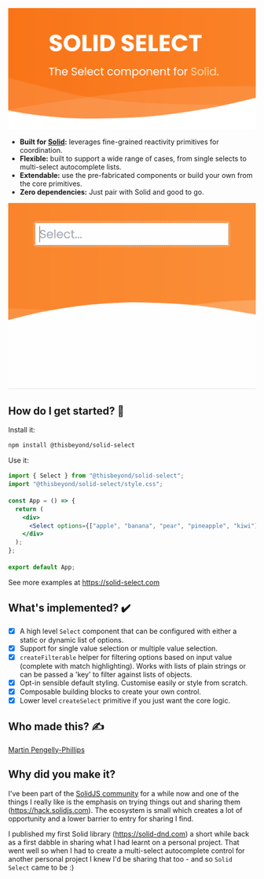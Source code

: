 <a href="https://solid-select.com">
    <img
      alt="Solid Select- The Select component for Solid."
      src="./resources/solid-select-1.png">
  </a>

- **Built for [Solid](https://solidjs.com/):** leverages fine-grained reactivity
  primitives for coordination.
- **Flexible:** built to support a wide range of cases, from single selects to
  multi-select autocomplete lists.
- **Extendable:** use the pre-fabricated components or build your own from the
  core primitives.
- **Zero dependencies:** Just pair with Solid and good to go.

![solid select preview](./resources/solid-select-preview.gif?raw=true)

## How do I get started? 🧭

Install it:

```bash
npm install @thisbeyond/solid-select
```

Use it:

```jsx
import { Select } from "@thisbeyond/solid-select";
import "@thisbeyond/solid-select/style.css";

const App = () => {
  return (
    <div>
      <Select options={["apple", "banana", "pear", "pineapple", "kiwi"]} />
    </div>
  );
};

export default App;
```

See more examples at https://solid-select.com

## What's implemented? ✔️

- [x] A high level `Select` component that can be configured with either a
  static or dynamic list of options.
- [x] Support for single value selection or multiple value selection.
- [x] `createFilterable` helper for filtering options based on input value
  (complete with match highlighting). Works with lists of plain strings or can
  be passed a 'key' to filter against lists of objects.
- [x] Opt-in sensible default styling. Customise easily or style from scratch.
- [x] Composable building blocks to create your own control.
- [x] Lower level `createSelect` primitive if you just want the core logic.

## Who made this? ✍

[Martin Pengelly-Phillips](https://twitter.com/thesociablenet)

## Why did you make it?

I've been part of the [SolidJS community](https://discord.com/invite/solidjs)
for a while now and one of the things I really like is the emphasis on trying
things out and sharing them (https://hack.solidjs.com). The ecosystem is small
which creates a lot of opportunity and a lower barrier to entry for sharing I
find.

I published my first Solid library (https://solid-dnd.com) a short while back as
a first dabble in sharing what I had learnt on a personal project. That went
well so when I had to create a multi-select autocomplete control for another
personal project I knew I'd be sharing that too - and so `Solid Select` came to
be :)
